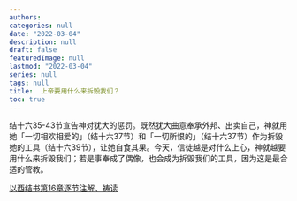 ```yaml
---
authors:
categories: null
date: "2022-03-04"
description: null
draft: false
featuredImage: null
lastmod: "2022-03-04"
series: null
tags: null
title:  上帝要用什么来拆毁我们？
toc: true
---
```


<!--more-->


结十六35-43节宣告神对犹大的惩罚。既然犹大曲意奉承外邦、出卖自己，神就用她「一切相欢相爱的」（结十六37节）和「一切所恨的」（结十六37节）作为拆毁她的工具（结十六39节），让她自食其果。今天，信徒越是对什么上心，神就越要用什么来拆毁我们；若是事奉成了偶像，也会成为拆毁我们的工具，因为这是最合适的管教。

<a href="https://cmcbiblereading.com/2016/08/18/%e4%bb%a5%e8%a5%bf%e7%bb%93%e4%b9%a6%e7%ac%ac16%e7%ab%a0%e9%80%90%e8%8a%82%e6%b3%a8%e8%a7%a3%e3%80%81%e7%a5%b7%e8%af%bb/">以西结书第16章逐节注解、祷读</a>